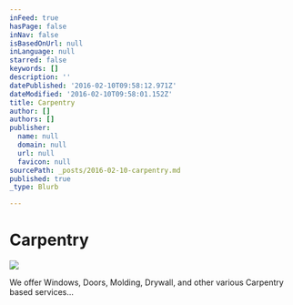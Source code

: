 ```yaml
---
inFeed: true
hasPage: false
inNav: false
isBasedOnUrl: null
inLanguage: null
starred: false
keywords: []
description: ''
datePublished: '2016-02-10T09:58:12.971Z'
dateModified: '2016-02-10T09:58:01.152Z'
title: Carpentry
author: []
authors: []
publisher:
  name: null
  domain: null
  url: null
  favicon: null
sourcePath: _posts/2016-02-10-carpentry.md
published: true
_type: Blurb

---
```

# Carpentry
![](https://the-grid-user-content.s3-us-west-2.amazonaws.com/c6c86b32-2d4c-4dfd-a0b4-0fc3e66f9a85.jpg)

We offer Windows, Doors, Molding, Drywall, and other various Carpentry based services...
